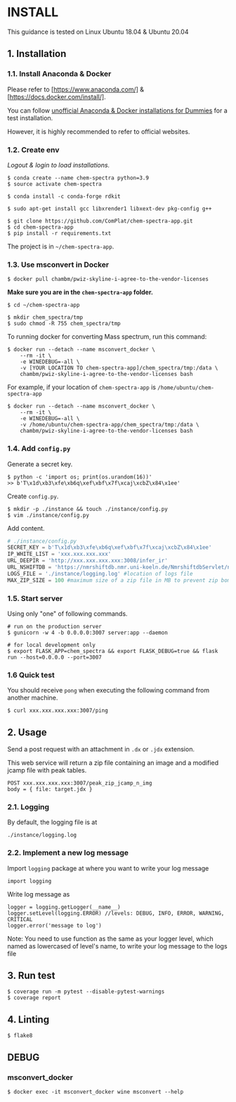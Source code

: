 # INSTALL

This guidance is tested on Linux Ubuntu 18.04 & Ubuntu 20.04

## 1. Installation

### 1.1. Install Anaconda & Docker

Please refer to [https://www.anaconda.com/] & [https://docs.docker.com/install/].

You can follow [unofficial Anaconda & Docker installations for Dummies](INSTALL_BASIC.md) for a test installation.

However, it is highly recommended to refer to official websites.

### 1.2. Create env

_Logout & login to load installations._

```
$ conda create --name chem-spectra python=3.9
$ source activate chem-spectra
```

```
$ conda install -c conda-forge rdkit
```

```
$ sudo apt-get install gcc libxrender1 libxext-dev pkg-config g++
```

```
$ git clone https://github.com/ComPlat/chem-spectra-app.git
$ cd chem-spectra-app
$ pip install -r requirements.txt
```

The project is in `~/chem-spectra-app`.


### 1.3. Use msconvert in Docker

```
$ docker pull chambm/pwiz-skyline-i-agree-to-the-vendor-licenses
```

__Make sure you are in the `chem-spectra-app` folder.__
```
$ cd ~/chem-spectra-app
```

```
$ mkdir chem_spectra/tmp
$ sudo chmod -R 755 chem_spectra/tmp
```
To running docker for converting Mass spectrum, run this command:
```
$ docker run --detach --name msconvert_docker \
    --rm -it \
    -e WINEDEBUG=-all \
    -v [YOUR LOCATION TO chem-spectra-app]/chem_spectra/tmp:/data \
    chambm/pwiz-skyline-i-agree-to-the-vendor-licenses bash
```

For example, if your location of `chem-spectra-app` is `/home/ubuntu/chem-spectra-app`
```
$ docker run --detach --name msconvert_docker \
    --rm -it \
    -e WINEDEBUG=-all \
    -v /home/ubuntu/chem-spectra-app/chem_spectra/tmp:/data \
    chambm/pwiz-skyline-i-agree-to-the-vendor-licenses bash
```

### 1.4. Add `config.py`

Generate a secret key.

```
$ python -c 'import os; print(os.urandom(16))'
>> b'T\x1d\xb3\xfe\xb6q\xef\xbf\x7f\xcaj\xcbZ\x84\x1ee'
```

Create `config.py`.

```
$ mkdir -p ./instance && touch ./instance/config.py
$ vim ./instance/config.py
```

Add content.

```python
# ./instance/config.py
SECRET_KEY = b'T\x1d\xb3\xfe\xb6q\xef\xbf\x7f\xcaj\xcbZ\x84\x1ee'
IP_WHITE_LIST = 'xxx.xxx.xxx.xxx'
URL_DEEPIR = 'http://xxx.xxx.xxx.xxx:3008/infer_ir'
URL_NSHIFTDB = 'https://nmrshiftdb.nmr.uni-koeln.de/NmrshiftdbServlet/nmrshiftdbaction/quickcheck'
LOGS_FILE = './instance/logging.log' #location of logs file
MAX_ZIP_SIZE = 100 #maximum size of a zip file in MB to prevent zip bomb, default is 100 MB
```

### 1.5. Start server

Using only "one" of following commands.

```
# run on the production server
$ gunicorn -w 4 -b 0.0.0.0:3007 server:app --daemon
```


```
# for local development only
$ export FLASK_APP=chem_spectra && export FLASK_DEBUG=true && flask run --host=0.0.0.0 --port=3007
```

### 1.6 Quick test

You should receive `pong` when executing the following command from another machine.

```
$ curl xxx.xxx.xxx.xxx:3007/ping
```

## 2. Usage

Send a post request with an attachment in `.dx` or `.jdx` extension.

This web service will return a zip file containing an image and a modified jcamp file with peak tables.

```
POST xxx.xxx.xxx.xxx:3007/peak_zip_jcamp_n_img
body = { file: target.jdx }
```

### 2.1. Logging
By default, the logging file is at 
```
./instance/logging.log
```

### 2.2. Implement a new log message
Import `logging` package at where you want to write your log message
```
import logging
```

Write log message as
```
logger = logging.getLogger(__name__)
logger.setLevel(logging.ERROR) //levels: DEBUG, INFO, ERROR, WARNING, CRITICAL
logger.error('message to log')
```
Note: You need to use function as the same as your logger level, which named as lowercased of level's name, to write your log message to the logs file

## 3. Run test

```
$ coverage run -m pytest --disable-pytest-warnings
$ coverage report
```

## 4. Linting

```
$ flake8
```


## DEBUG

### msconvert_docker

```
$ docker exec -it msconvert_docker wine msconvert --help
```

